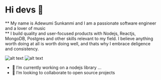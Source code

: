 # Hi devs 👋
** My name is Adewumi Sunkanmi and I am a passionate software engineer and a lover of music <br/>
** I build quality and user-focused products with Nodejs, Reactjs, MongoDB, Postgres and other skills relevant to my field. I believe anything worth doing at all is worth doing well, and thats why I embrace deligence and consistency.

![alt text](https://nodejs.org/static/images/logo-hexagon-card.png)  ![alt text](https://dwglogo.com/wp-content/uploads/2017/09/1460px-React_logo.png)

- 🔭 I’m currently working on a nodejs library ...
- 👯 I’m looking to collaborate to open source projects 



